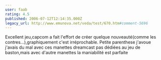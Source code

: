 ```yaml
---
user: faab
rating: 4.5
published: 2006-07-12T12:14:35.000Z
legacy_url: http://www.emunova.net/veda/test/670.htm#comment-5696
---
```

Excellent jeu,capcom a fait l'effort de créer quelque nouveauté(comme les contres...),graphiquement c'est irréprochable.
Petite parenthese j'avoue j'avais du mal avec ces manettes dreamcast pas dédiées au jeu de baston,mais avec d'autre manettes la maniabilité est parfaite